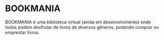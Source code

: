 # BOOKMANIA
BOOKMANIA é uma biblioteca virtual (ainda em desenvolvimento) onde todos podem desfrutar de livros de diversos gêneros, podendo comprar ou emprestar livros. 
